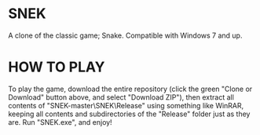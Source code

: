 # SNEK

A clone of the classic game; Snake. Compatible with Windows 7 and up.

HOW TO PLAY
===========
To play the game, download the entire repository (click the green "Clone or Download" button above, and select "Download ZIP"), then extract all contents of "SNEK-master\SNEK\Release" using something like WinRAR, keeping all contents and subdirectories of the "Release" folder just as they are. Run "SNEK.exe", and enjoy!
